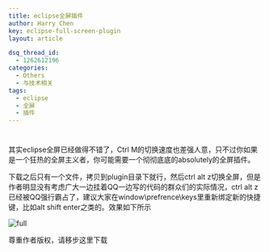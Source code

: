 ```yaml
---
title: eclipse全屏插件
author: Harry Chen
key: eclipse-full-screen-plugin
layout: article

dsq_thread_id:
  - 1262612196
categories:
  - Others
  - 与技术相关
tags:
  - eclipse
  - 全屏
  - 插件
---
```

# 

  其实eclipse全屏已经做得不错了，Ctrl M的切换速度也差强人意，只不过你如果是一个狂热的全屏主义者，你可能需要一个彻彻底底的absolutely的全屏插件。

  下载之后只有一个文件，拷贝到plugin目录下就行，然后ctrl alt z切换全屏，但是作者明显没有考虑广大一边挂着QQ一边写的代码的群众们的实际情况，ctrl alt z已经被QQ强行霸占了，建议大家在window\prefrence\keys里重新绑定新的快捷键，比如alt shift enter之类的。效果如下所示

  ![full][1]

  尊重作者版权，请移步这里下载 

   [1]: http://www.roybit.com/wp-content/uploads/2011/09/full_thumb.png (full)
